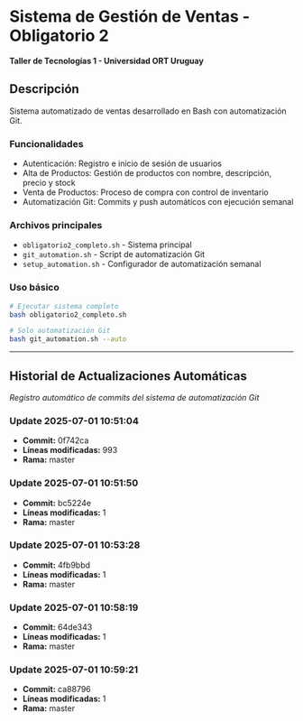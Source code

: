 # Sistema de Gestión de Ventas - Obligatorio 2
**Taller de Tecnologías 1 - Universidad ORT Uruguay**

## Descripción
Sistema automatizado de ventas desarrollado en Bash con automatización Git.

### Funcionalidades
- Autenticación: Registro e inicio de sesión de usuarios
- Alta de Productos: Gestión de productos con nombre, descripción, precio y stock
- Venta de Productos: Proceso de compra con control de inventario
- Automatización Git: Commits y push automáticos con ejecución semanal

### Archivos principales
- `obligatorio2_completo.sh` - Sistema principal
- `git_automation.sh` - Script de automatización Git
- `setup_automation.sh` - Configurador de automatización semanal

### Uso básico
```bash
# Ejecutar sistema completo
bash obligatorio2_completo.sh

# Solo automatización Git
bash git_automation.sh --auto
```

---

## Historial de Actualizaciones Automáticas

*Registro automático de commits del sistema de automatización Git*
### Update 2025-07-01 10:51:04
- **Commit:** 0f742ca
- **Líneas modificadas:** 993
- **Rama:** master

### Update 2025-07-01 10:51:50
- **Commit:** bc5224e
- **Líneas modificadas:** 1
- **Rama:** master

### Update 2025-07-01 10:53:28
- **Commit:** 4fb9bbd
- **Líneas modificadas:** 1
- **Rama:** master

### Update 2025-07-01 10:58:19
- **Commit:** 64de343
- **Líneas modificadas:** 1
- **Rama:** master

### Update 2025-07-01 10:59:21
- **Commit:** ca88796
- **Líneas modificadas:** 1
- **Rama:** master


